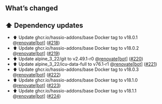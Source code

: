 ## What’s changed

## ⬆️ Dependency updates

- ⬆️ Update ghcr.io/hassio-addons/base Docker tag to v18.0.1 @[renovate[bot]](https://github.com/apps/renovate) ([#218](https://github.com/hassio-addons/addon-thelounge/pull/218))
- ⬆️ Update ghcr.io/hassio-addons/base Docker tag to v18.0.2 @[renovate[bot]](https://github.com/apps/renovate) ([#219](https://github.com/hassio-addons/addon-thelounge/pull/219))
- ⬆️ Update alpine_3_22/git to v2.49.1-r0 @[renovate[bot]](https://github.com/apps/renovate) ([#220](https://github.com/hassio-addons/addon-thelounge/pull/220))
- ⬆️ Update alpine_3_22/icu-data-full to v76.1-r1 @[renovate[bot]](https://github.com/apps/renovate) ([#221](https://github.com/hassio-addons/addon-thelounge/pull/221))
- ⬆️ Update ghcr.io/hassio-addons/base Docker tag to v18.0.3 @[renovate[bot]](https://github.com/apps/renovate) ([#222](https://github.com/hassio-addons/addon-thelounge/pull/222))
- ⬆️ Update ghcr.io/hassio-addons/base Docker tag to v18.1.0 @[renovate[bot]](https://github.com/apps/renovate) ([#223](https://github.com/hassio-addons/addon-thelounge/pull/223))
- ⬆️ Update ghcr.io/hassio-addons/base Docker tag to v18.1.1 @[renovate[bot]](https://github.com/apps/renovate) ([#224](https://github.com/hassio-addons/addon-thelounge/pull/224))
